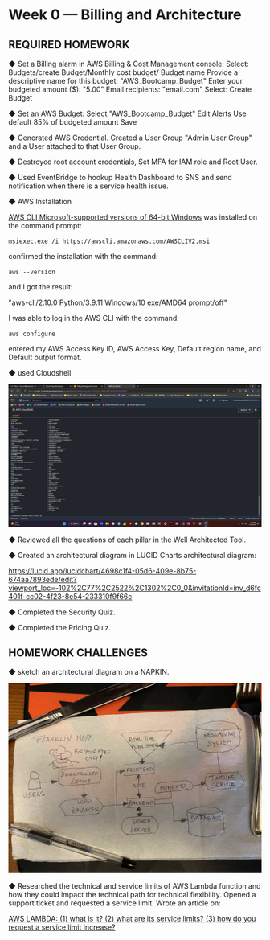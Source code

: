  # Week 0 — Billing and Architecture
    
 ## REQUIRED HOMEWORK

◆ Set a Billing alarm in AWS Billing & Cost Management console:
Select: Budgets/create Budget/Monthly cost budget/
Budget name
Provide a descriptive name for this budget:
"AWS_Bootcamp_Budget"
 Enter your budgeted amount ($):
"5.00"
Email recipients:
"email.com"
Select: Create Budget

◆ Set an AWS Budget:
Select "AWS_Bootcamp_Budget"
Edit Alerts
Use default 85% of budgeted amount
Save

◆ Generated AWS Credential. Created a User Group "Admin User Group" and a User attached to that User Group. 

◆ Destroyed root account credentials, Set MFA for IAM role and Root User. 

◆ Used EventBridge to hookup Health Dashboard to SNS and send notification when there is a service health issue.

◆ AWS Installation

[AWS CLI Microsoft-supported versions of 64-bit Windows](https://docs.aws.amazon.com/cli/latest/userguide/getting-started-install.html)
was installed on the command prompt: 

```
msiexec.exe /i https://awscli.amazonaws.com/AWSCLIV2.msi
```
confirmed the installation with the command:
```
aws --version
```
and I got the result:

"aws-cli/2.10.0 Python/3.9.11 Windows/10 exe/AMD64 prompt/off"

I was able to log in the AWS CLI with the command:

```
aws configure
```

entered my AWS Access Key ID, AWS Access Key, Default region name, and Default output format.

◆ used Cloudshell

![Cloudshell](assets/Screenshot%20(185).png)

◆ Reviewed all the questions of each pillar in the Well Architected Tool.

◆ Created an architectural diagram in LUCID Charts architectural diagram:

https://lucid.app/lucidchart/4698c1f4-05d6-409e-8b75-674aa7893ede/edit?viewport_loc=-102%2C77%2C2522%2C1302%2C0_0&invitationId=inv_d6fc401f-cc02-4f23-8e54-233310f9f66c

◆ Completed the Security Quiz.

◆ Completed the Pricing Quiz.

## HOMEWORK CHALLENGES

◆ sketch an architectural diagram on a NAPKIN. 

![Architectural sketch on a napkin](assets/napkin.jpg)

◆ Researched the technical and service limits of AWS Lambda function and how they could impact the technical path for technical flexibility. 
Opened a support ticket and requested a service limit.
Wrote an article on:

[AWS LAMBDA: (1) what is it? (2) what are its service limits? (3) how do you request a service limit increase?](https://www.awsinformation.com/2023/02/15/aws-lambda-1-what-is-it-2-what-is-its-service-limits-3-how-do-you-request-a-service-limit-increase/)

